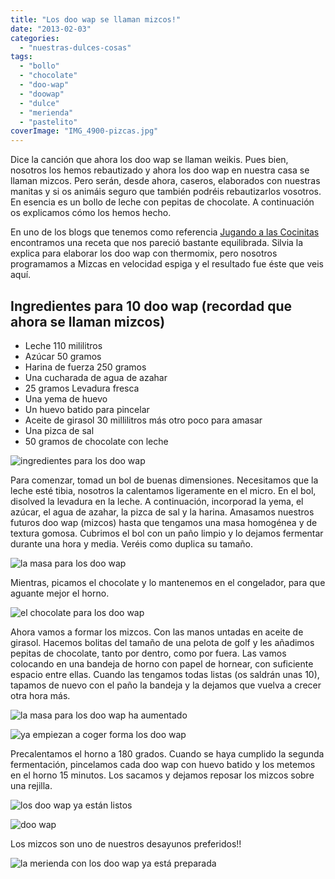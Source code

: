 ```yaml
---
title: "Los doo wap se llaman mizcos!"
date: "2013-02-03"
categories:
  - "nuestras-dulces-cosas"
tags:
  - "bollo"
  - "chocolate"
  - "doo-wap"
  - "doowap"
  - "dulce"
  - "merienda"
  - "pastelito"
coverImage: "IMG_4900-pizcas.jpg"
---
```


Dice la canción que ahora los doo wap se llaman weikis. Pues bien, nosotros los hemos rebautizado y ahora los doo wap en nuestra casa se llaman mizcos. Pero serán, desde ahora, caseros, elaborados con nuestras manitas y si os animáis seguro que también podréis rebautizarlos vosotros. En esencia es un bollo de leche con pepitas de chocolate. A continuación os explicamos cómo los hemos hecho.

En uno de los blogs que tenemos como referencia [Jugando a las Cocinitas](http://cocinayrecetas.hola.com/jugandoalascocinitas/20120919/doowaps-caseros-thermomix/) encontramos una receta que nos pareció bastante equilibrada. Silvia la explica para elaborar los doo wap con thermomix, pero nosotros programamos a Mizcas en velocidad espiga y el resultado fue éste que veis aquí.

## Ingredientes para 10 doo wap (recordad que ahora se llaman mizcos)

- Leche 110 mililitros
- Azúcar 50 gramos
- Harina de fuerza 250 gramos
- Una cucharada de agua de azahar
- 25 gramos Levadura fresca
- Una yema de huevo
- Un huevo batido para pincelar
- Aceite de girasol 30 millilitros más otro poco para amasar
- Una pizca de sal
- 50 gramos de chocolate con leche

![ingredientes para los doo wap](images/IMG_4830-pizcas.jpg "ingredientes para los doo wap (pizcas)")

Para comenzar, tomad un bol de buenas dimensiones. Necesitamos que la leche esté tibia, nosotros la calentamos ligeramente en el micro. En el bol, disolved la levadura en la leche. A continuación, incorporad la yema, el azúcar, el agua de azahar, la pizca de sal y la harina. Amasamos nuestros futuros doo wap (mizcos) hasta que tengamos una masa homogénea y de textura gomosa. Cubrimos el bol con un paño limpio y lo dejamos fermentar durante una hora y media. Veréis como duplica su tamaño.

![la masa para los doo wap](images/IMG_4833-pizcas.jpg "la masa para los doo wap (pizcas)")

Mientras, picamos el chocolate y lo mantenemos en el congelador, para que aguante mejor el horno.

![el chocolate para los doo wap](images/IMG_4837-pizcas.jpg "el chocolate para los doo wap (pizcas)")

Ahora vamos a formar los mizcos. Con las manos untadas en aceite de girasol. Hacemos bolitas del tamaño de una pelota de golf y les añadimos pepitas de chocolate, tanto por dentro, como por fuera. Las vamos colocando en una bandeja de horno con papel de hornear, con suficiente espacio entre ellas. Cuando las tengamos todas listas (os saldrán unas 10), tapamos de nuevo con el paño la bandeja y la dejamos que vuelva a crecer otra hora más.

![la masa para los doo wap ha aumentado](images/IMG_4842-pizcas.jpg "la masa para los doo wap ha aumentado  (pizcas)")

![ya empiezan a coger forma los doo wap ](images/IMG_4849-pizcas.jpg "ya empiezan a coger forma los doo wap (pizcas)")

Precalentamos el horno a 180 grados. Cuando se haya cumplido la segunda fermentación, pincelamos cada doo wap con huevo batido y los metemos en el horno 15 minutos. Los sacamos y dejamos reposar los mizcos sobre una rejilla.

![los doo wap ya están listos](images/IMG_4856-pizcas.jpg "los doo wap ya están listos (pizcas)")

![doo wap ](images/IMG_4888-pizcas.jpg "doo wap (pizcas)")

Los mizcos son uno de nuestros desayunos preferidos!!

![la merienda con los doo wap ya está preparada](images/IMG_4900-pizcas.jpg "la merienda con los doo wap ya está preparada (pizcas)")
